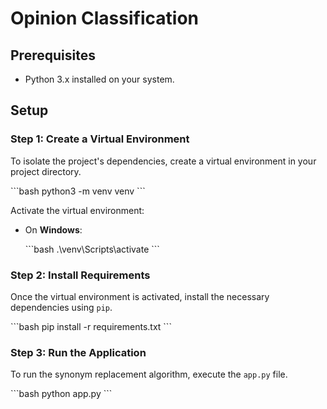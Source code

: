 # Opinion Classification

## Prerequisites

- Python 3.x installed on your system.

## Setup

### Step 1: Create a Virtual Environment

To isolate the project's dependencies, create a virtual environment in your project directory.

\`\`\`bash
python3 -m venv venv
\`\`\`

Activate the virtual environment:

- On **Windows**:
  
  \`\`\`bash
  .\\venv\\Scripts\\activate
  \`\`\`

### Step 2: Install Requirements

Once the virtual environment is activated, install the necessary dependencies using `pip`.

\`\`\`bash
pip install -r requirements.txt
\`\`\`

### Step 3: Run the Application

To run the synonym replacement algorithm, execute the `app.py` file.

\`\`\`bash
python app.py
\`\`\`
